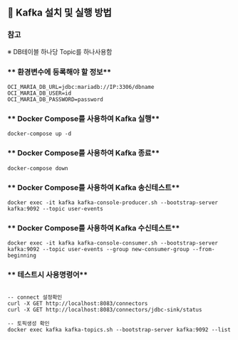 ## 🚀 Kafka 설치 및 실행 방법

### 참고
 ※ DB테이블 하나당 Topic를 하나사용함 

### ** 환경변수에 등록해야 할 정보**
```shell
OCI_MARIA_DB_URL=jdbc:mariadb://IP:3306/dbname
OCI_MARIA_DB_USER=id
OCI_MARIA_DB_PASSWORD=password
```
### ** Docker Compose를 사용하여 Kafka 실행**
```shell
docker-compose up -d
```

### ** Docker Compose를 사용하여 Kafka 종료**
```shell
docker-compose down
```

### ** Docker Compose를 사용하여 Kafka 송신테스트**
```shell
docker exec -it kafka kafka-console-producer.sh --bootstrap-server kafka:9092 --topic user-events
```

### ** Docker Compose를 사용하여 Kafka 수신테스트**
```shell
docker exec -it kafka kafka-console-consumer.sh --bootstrap-server kafka:9092 --topic user-events --group new-consumer-group --from-beginning
```

### ** 테스트시 사용명령어**
```shell

-- connect 설정확인
curl -X GET http://localhost:8083/connectors
curl -X GET http://localhost:8083/connectors/jdbc-sink/status

-- 토픽생성 확인
docker exec kafka kafka-topics.sh --bootstrap-server kafka:9092 --list
```